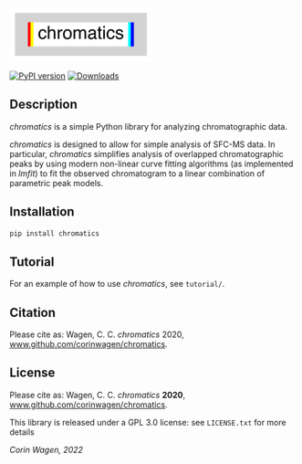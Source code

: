 <img src='logo/logo.png' width=250>

[![PyPI version](https://badge.fury.io/py/chromatics.svg)](https://pypi.python.org/pypi/chromatics/)
[![Downloads](https://img.shields.io/pypi/dm/chromatics.svg)](https://pypi.python.org/pypi/chromatics/)

## Description

*chromatics* is a simple Python library for analyzing chromatographic data.

*chromatics* is designed to allow for simple analysis of SFC-MS data. In particular, *chromatics* simplifies analysis of overlapped chromatographic peaks by using modern non-linear curve fitting algorithms (as implemented in *lmfit*) to fit the observed chromatogram to a linear combination of parametric peak models.

## Installation

```
pip install chromatics
```

## Tutorial

For an example of how to use *chromatics*, see ``tutorial/``.

## Citation

Please cite as: Wagen, C. C. *chromatics* 2020, www.github.com/corinwagen/chromatics.

## License

Please cite as: Wagen, C. C. *chromatics* **2020**, www.github.com/corinwagen/chromatics.

This library is released under a GPL 3.0 license: see ``LICENSE.txt`` for more details

*Corin Wagen, 2022*
